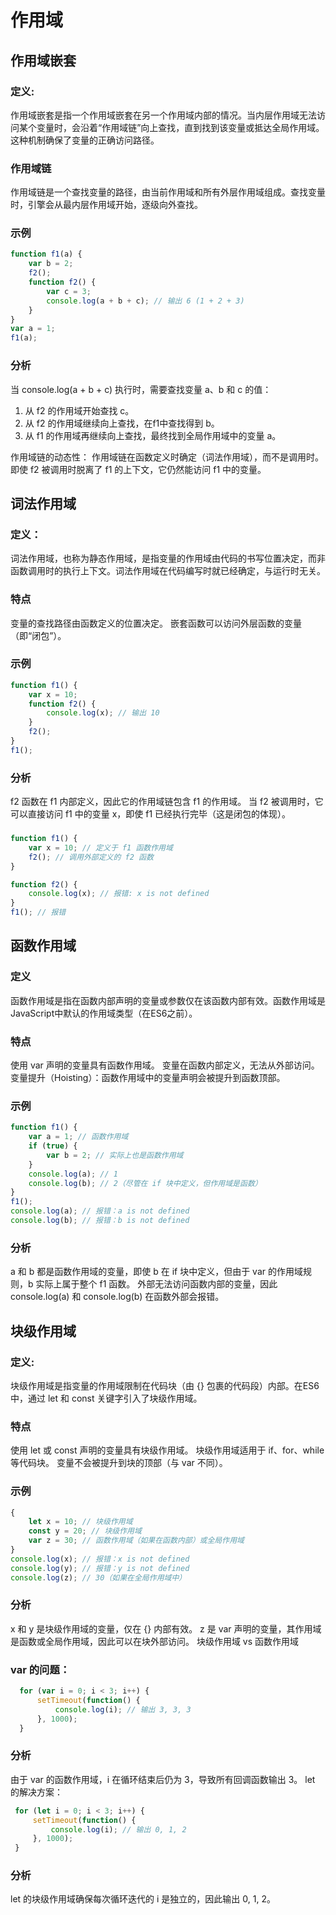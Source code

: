 # 作用域

  ## 作用域嵌套
  ### 定义:
  作用域嵌套是指一个作用域嵌套在另一个作用域内部的情况。当内层作用域无法访问某个变量时，会沿着“作用域链”向上查找，直到找到该变量或抵达全局作用域。这种机制确保了变量的正确访问路径。
  ### 作用域链
  作用域链是一个查找变量的路径，由当前作用域和所有外层作用域组成。查找变量时，引擎会从最内层作用域开始，逐级向外查找。
  ### 示例
  ```js
  function f1(a) {
      var b = 2;
      f2();
      function f2() {
          var c = 3;
          console.log(a + b + c); // 输出 6 (1 + 2 + 3)
      }
  }
  var a = 1;
  f1(a);
  ```
  ### 分析
  当 console.log(a + b + c) 执行时，需要查找变量 a、b 和 c 的值：
  1. 从 f2 的作用域开始查找 c。
  2. 从 f2 的作用域继续向上查找，在f1中查找得到 b。
  3. 从 f1 的作用域再继续向上查找，最终找到全局作用域中的变量 a。
 
  作用域链的动态性：
  作用域链在函数定义时确定（词法作用域），而不是调用时。即使 f2 被调用时脱离了 f1 的上下文，它仍然能访问 f1 中的变量。
  
  ## 词法作用域
  ### 定义：
  词法作用域，也称为静态作用域，是指变量的作用域由代码的书写位置决定，而非函数调用时的执行上下文。词法作用域在代码编写时就已经确定，与运行时无关。
  ### 特点
  变量的查找路径由函数定义的位置决定。
  嵌套函数可以访问外层函数的变量（即“闭包”）。
  ### 示例
  ```js
  function f1() {
      var x = 10;
      function f2() {
          console.log(x); // 输出 10
      }
      f2();
  }
  f1();
  ```
  ### 分析
  f2 函数在 f1 内部定义，因此它的作用域链包含 f1 的作用域。
  当 f2 被调用时，它可以直接访问 f1 中的变量 x，即使 f1 已经执行完毕（这是闭包的体现）。
  ### 
  ```js
  function f1() {
      var x = 10; // 定义于 f1 函数作用域
      f2(); // 调用外部定义的 f2 函数
  }

  function f2() {
      console.log(x); // 报错: x is not defined
  }
  f1(); // 报错
  ```

  ## 函数作用域
  ### 定义
  函数作用域是指在函数内部声明的变量或参数仅在该函数内部有效。函数作用域是JavaScript中默认的作用域类型（在ES6之前）。
  ### 特点
  使用 var 声明的变量具有函数作用域。
  变量在函数内部定义，无法从外部访问。
  变量提升（Hoisting）：函数作用域中的变量声明会被提升到函数顶部。
  ### 示例
  ```js
  function f1() {
      var a = 1; // 函数作用域
      if (true) {
          var b = 2; // 实际上也是函数作用域
      }
      console.log(a); // 1
      console.log(b); // 2（尽管在 if 块中定义，但作用域是函数）
  }
  f1();
  console.log(a); // 报错：a is not defined
  console.log(b); // 报错：b is not defined
  ```
  ### 分析
  a 和 b 都是函数作用域的变量，即使 b 在 if 块中定义，但由于 var 的作用域规则，b 实际上属于整个 f1 函数。
  外部无法访问函数内部的变量，因此 console.log(a) 和 console.log(b) 在函数外部会报错。

  ## 块级作用域
  ### 定义:
  块级作用域是指变量的作用域限制在代码块（由 {} 包裹的代码段）内部。在ES6中，通过 let 和 const 关键字引入了块级作用域。

  ### 特点
  使用 let 或 const 声明的变量具有块级作用域。
  块级作用域适用于 if、for、while 等代码块。
  变量不会被提升到块的顶部（与 var 不同）。
  ### 示例
  ```js
  {
      let x = 10; // 块级作用域
      const y = 20; // 块级作用域
      var z = 30; // 函数作用域（如果在函数内部）或全局作用域
  }
  console.log(x); // 报错：x is not defined
  console.log(y); // 报错：y is not defined
  console.log(z); // 30（如果在全局作用域中）
  ```
  ### 分析
  x 和 y 是块级作用域的变量，仅在 {} 内部有效。
  z 是 var 声明的变量，其作用域是函数或全局作用域，因此可以在块外部访问。
  块级作用域 vs 函数作用域
  ### var 的问题：
```js
  for (var i = 0; i < 3; i++) {
      setTimeout(function() {
          console.log(i); // 输出 3, 3, 3
      }, 1000);
  }
  ```
  ### 分析
  由于 var 的函数作用域，i 在循环结束后仍为 3，导致所有回调函数输出 3。
  let 的解决方案：
 ```js
  for (let i = 0; i < 3; i++) {
      setTimeout(function() {
          console.log(i); // 输出 0, 1, 2
      }, 1000);
  }
  ```
  ### 分析
  let 的块级作用域确保每次循环迭代的 i 是独立的，因此输出 0, 1, 2。